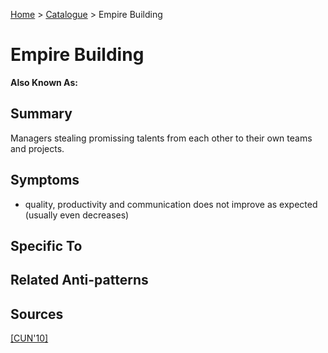 [Home](../README.md) > [Catalogue](../Antipatterns_catalogue.md) > Empire Building
# Empire Building
**Also Known As:**

## Summary
Managers stealing promissing talents from each other to their own teams and projects.
## Symptoms
  - quality, productivity and communication does not improve as expected (usually even decreases)
## Specific To

## Related Anti-patterns
## Sources
[[CUN'10]](../References.md)